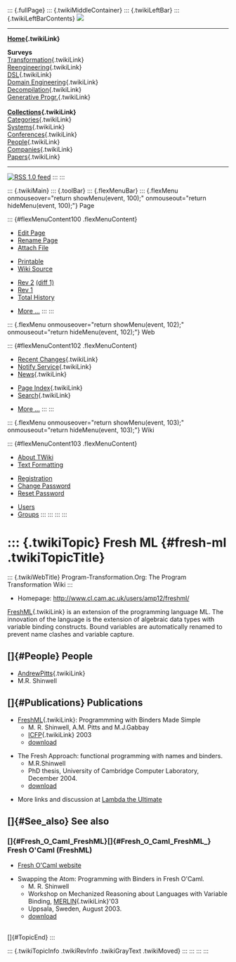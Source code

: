 ::: {.fullPage}
::: {.twikiMiddleContainer}
::: {.twikiLeftBar}
::: {.twikiLeftBarContents}
![](../pub/transformation.gif)

------------------------------------------------------------------------

**[Home](WebHome){.twikiLink}**

**Surveys**\
[Transformation](ProgramTransformation){.twikiLink}\
[Reengineering](ReengineeringWiki){.twikiLink}\
[DSL](DomainSpecificLanguages){.twikiLink}\
[Domain Engineering](DomainEngineering){.twikiLink}\
[Decompilation](DeCompilation){.twikiLink}\
[Generative Progr.](GenerativeProgrammingWiki){.twikiLink}\
\
**[Collections](CategoryCollection){.twikiLink}**\
[Categories](CategoryCategory){.twikiLink}\
[Systems](TransformationSystems){.twikiLink}\
[Conferences](TransformationConferences){.twikiLink}\
[People](TransformationPeople){.twikiLink}\
[Companies](TransformationCompanies){.twikiLink}\
[Papers](CategoryPaper){.twikiLink}

------------------------------------------------------------------------

[![](../pub/rss.gif "RSS 1.0 feed")](WebRss@skin=rss)
:::
:::

::: {.twikiMain}
::: {.toolBar}
::: {.flexMenuBar}
::: {.flexMenu onmouseover="return showMenu(event, 100);" onmouseout="return hideMenu(event, 100);"}
Page

::: {#flexMenuContent100 .flexMenuContent}
-   [Edit
    Page](http://www.program-transformation.org/edit/Transform/FreshML?t=1536826322)
-   [Rename
    Page](http://www.program-transformation.org/rename/Transform/FreshML)
-   [Attach
    File](http://www.program-transformation.org/attach/Transform/FreshML)

<!-- -->

-   [Printable](http://www.program-transformation.org/view/Transform/FreshML?skin=print.pattern)
-   [Wiki
    Source](http://www.program-transformation.org/view/Transform/FreshML?skin=text&raw=on&contenttype=text/plain)

<!-- -->

-   [Rev
    2](http://www.program-transformation.org/view/Transform/FreshML?rev=1.2)
    [(diff 1)](http://www.program-transformation.org/rdiff/Transform/FreshML?rev1=1.2&rev2=1.1)
-   [Rev
    1](http://www.program-transformation.org/view/Transform/FreshML?rev=1.1)
-   [Total
    History](http://www.program-transformation.org/rdiff/Transform/FreshML)

<!-- -->

-   [More
    \...](http://www.program-transformation.org/oops/Transform/FreshML?template=oopsmore&param1=1.2&param2=1.2)
:::
:::

::: {.flexMenu onmouseover="return showMenu(event, 102);" onmouseout="return hideMenu(event, 102);"}
Web

::: {#flexMenuContent102 .flexMenuContent}
-   [Recent Changes](WebChanges){.twikiLink}
-   [Notify Service](WebNotify){.twikiLink}
-   [News](WebNews){.twikiLink}

<!-- -->

-   [Page Index](WebIndex){.twikiLink}
-   [Search](WebSearch){.twikiLink}

<!-- -->

-   [More
    \...](http://www.program-transformation.org/oops/Transform/FreshML?template=oopsmore&param1=1.2&param2=1.2)
:::
:::

::: {.flexMenu onmouseover="return showMenu(event, 103);" onmouseout="return hideMenu(event, 103);"}
Wiki

::: {#flexMenuContent103 .flexMenuContent}
-   [About
    TWiki](http://www.program-transformation.org/view/TWiki/WebHome)
-   [Text
    Formatting](http://www.program-transformation.org/view/TWiki/TextFormattingRules)

<!-- -->

-   [Registration](http://www.program-transformation.org/view/TWiki/TWikiRegistration)
-   [Change
    Password](http://www.program-transformation.org/view/TWiki/ChangePassword)
-   [Reset
    Password](http://www.program-transformation.org/view/TWiki/ResetPassword)

<!-- -->

-   [Users](http://www.program-transformation.org/view/Main/TWikiUsers)
-   [Groups](http://www.program-transformation.org/view/Main/TWikiGroups)
:::
:::
:::
:::

::: {.twikiTopic}
Fresh ML {#fresh-ml .twikiTopicTitle}
========

::: {.twikiWebTitle}
Program-Transformation.Org: The Program Transformation Wiki
:::

-   Homepage: <http://www.cl.cam.ac.uk/users/amp12/freshml/>

[FreshML](FreshML){.twikiLink} is an extension of the programming
language ML. The innovation of the language is the extension of
algebraic data types with variable binding constructs. Bound variables
are automatically renamed to prevent name clashes and variable capture.

[]{#People} People
------------------

-   [AndrewPitts](AndrewPitts){.twikiLink}
-   M.R. Shinwell

[]{#Publications} Publications
------------------------------

-   [FreshML](FreshML){.twikiLink}: Programmming with Binders Made
    Simple
    -   M. R. Shinwell, A.M. Pitts and M.J.Gabbay
    -   [ICFP](ICFP){.twikiLink} 2003
    -   [download](http://www.cl.cam.ac.uk/users/amp12/papers/index.html#frepbm)

<!-- -->

-   The Fresh Approach: functional programming with names and binders.
    -   M.R.Shinwell
    -   PhD thesis, University of Cambridge Computer Laboratory,
        December 2004.
    -   [download](http://www.cl.cam.ac.uk/~mrs30/papers/thesis.ps.gz)

<!-- -->

-   More links and discussion at [Lambda the
    Ultimate](http://lambda-the-ultimate.org/node/view/268)

[]{#See_also} See also
----------------------

### []{#Fresh_O_Caml_FreshML}[]{#Fresh_O_Caml_FreshML_} Fresh O\'Caml (FreshML)

-   [Fresh O\'Caml website](http://www.freshml.org/foc.html)

<!-- -->

-   Swapping the Atom: Programming with Binders in Fresh O\'Caml.
    -   M. R. Shinwell
    -   Workshop on Mechanized Reasoning about Languages with Variable
        Binding, [MERLIN](MERLIN){.twikiLink}\'03
    -   Uppsala, Sweden, August 2003.
    -   [download](http://www.cl.cam.ac.uk/~mrs30/papers/merlin2003.ps)

\
[]{#TopicEnd}
:::

::: {.twikiTopicInfo .twikiRevInfo .twikiGrayText .twikiMoved}
:::
:::
:::
:::
